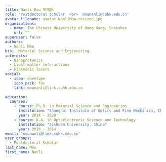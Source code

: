 ```yaml
---
title: Nanli Mou 牟南历
role: 'Postdoctoral Scholar  <br>  mounanli@cuhk.edu.cn'
avatar_filename: avatar-NanliMou-resized.jpg
organizations:
  - name: The Chinese University of Hong Kong, Shenzhen
    url: ""
superuser: false
authors:
  - Nanli Mou
bio:  Material Science and Engineering
interests:
  - Nanophotonics
  - Light-matter interactions
  - Plasmonic lasers
social:
  - icon: envelope
    icon_pack: fas
    link: mounanli@link.cuhk.edu.cn
   
education:
  courses:
    - course: Ph.D. in Material Science and Engineering
      institution: "Shanghai Institute of Optics and Fine Mechanics, Chinese Academy of Sciences, China"
      year: 2014 - 2020
    - course: B.A. in Optoelectronic Science and Technology
      institution: "Sichuan University, China"
      year: 2010 - 2014
email: "mounanli@link.cuhk.edu.cn"
user_groups:
  - Postdoctoral Scholar
last_name: Mou
first_name: Nanli
---
```


